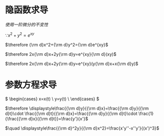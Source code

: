 # 隐函数求导

$使用一阶微分的不变性$

$\because x^2+y^2=e^{xy}$

$\therefore {\rm d}x^2+{\rm d}y^2={\rm d}e^{xy}$

$\therefore 2x{\rm d}x+2y{\rm d}y=e^{xy}{\rm d}(xy)$

$\therefore 2x{\rm d}x+2y{\rm d}y=e^{xy}(y{\rm d}x+x{\rm d}y)$

# 参数方程求导

$
\begin{cases}
x=x(t) \\
y=y(t) \\
\end{cases}
$

$\therefore \displaystyle\frac{{\rm d}y}{{\rm d}x}=\frac{{\rm d}y}{{\rm d}t}\cdot \frac{{\rm d}t}{{\rm d}x}=\frac{{\rm d}y}{{\rm d}t}\cdot \frac{1}{\frac{{\rm d}x}{{\rm d}t}}=\frac{y'}{x'}$

$\quad \displaystyle\frac{{\rm d}^2y}{{\rm d}x^2}=\frac{x'y''-x''y'}{(x')^3}$

